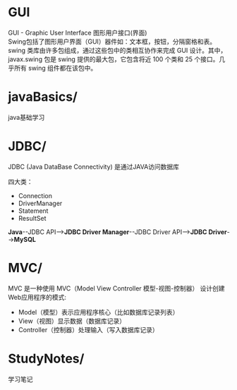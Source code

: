 # GUI
GUI - Graphic User Interface 图形用户接口(界面)  
Swing包括了图形用户界面（GUI）器件如：文本框，按钮，分隔窗格和表。
swing 类库由许多包组成，通过这些包中的类相互协作来完成 GUI 设计。其中，javax.swing 包是 swing 提供的最大包，它包含将近 100 个类和 25 个接口。几乎所有 swing 组件都在该包中。

# javaBasics/

java基础学习

# JDBC/

JDBC (Java DataBase Connectivity) 是通过JAVA访问数据库  

四大类：
* Connection
* DriverManager
* Statement
* ResultSet

**Java**--JDBC API-->**JDBC Driver Manager**--JDBC Driver API-->**JDBC Driver**-->**MySQL**

# MVC/
MVC 是一种使用 MVC（Model View Controller 模型-视图-控制器） 设计创建Web应用程序的模式:
* Model（模型）表示应用程序核心（比如数据库记录列表）
* View（视图）显示数据（数据库记录）
* Controller（控制器）处理输入（写入数据库记录）

# StudyNotes/
学习笔记

